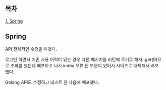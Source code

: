 ## 목차
[1. Spring](#spring)    

## Spring
API 전체적인 수정을 마쳤다.

로그인 하면서 기존 사용 이력이 있는 경우 다른 메시지를 리턴해 주기로 해서 .get(0)으로 조회를 했는데 배포하고 나서 index 오류 뜬 부분이 있어서 사이즈로 대체해서 배포했다.

Golang API도 수정하고 테스트 한 다음에 배포했다.